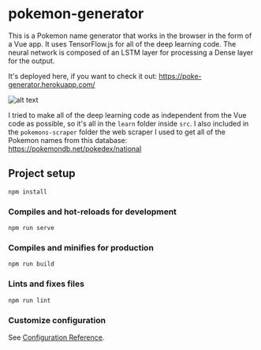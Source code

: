 # pokemon-generator

This is a Pokemon name generator that works in the browser in the form of a Vue app. It uses TensorFlow.js for all of the deep learning code. The neural network is composed of an LSTM layer for processing a Dense layer for the output.

It's deployed here, if you want to check it out: https://poke-generator.herokuapp.com/

![alt text](https://github.com/dokasov/pokemon-generator/blob/master/git-img.png)

I tried to make all of the deep learning code as independent from the Vue code as possible, so it's all in the `learn` folder inside `src`. I also included in the `pokemons-scraper` folder the web scraper I used to get all of the Pokemon names from this database: https://pokemondb.net/pokedex/national

## Project setup
```
npm install
```

### Compiles and hot-reloads for development
```
npm run serve
```

### Compiles and minifies for production
```
npm run build
```

### Lints and fixes files
```
npm run lint
```

### Customize configuration
See [Configuration Reference](https://cli.vuejs.org/config/).
